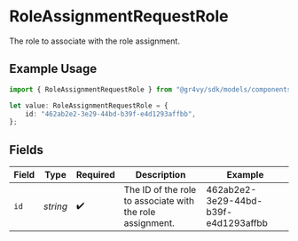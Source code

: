 # RoleAssignmentRequestRole

The role to associate with the role assignment.

## Example Usage

```typescript
import { RoleAssignmentRequestRole } from "@gr4vy/sdk/models/components";

let value: RoleAssignmentRequestRole = {
    id: "462ab2e2-3e29-44bd-b39f-e4d1293affbb",
};
```

## Fields

| Field                                                     | Type                                                      | Required                                                  | Description                                               | Example                                                   |
| --------------------------------------------------------- | --------------------------------------------------------- | --------------------------------------------------------- | --------------------------------------------------------- | --------------------------------------------------------- |
| `id`                                                      | *string*                                                  | :heavy_check_mark:                                        | The ID of the role to associate with the role assignment. | 462ab2e2-3e29-44bd-b39f-e4d1293affbb                      |